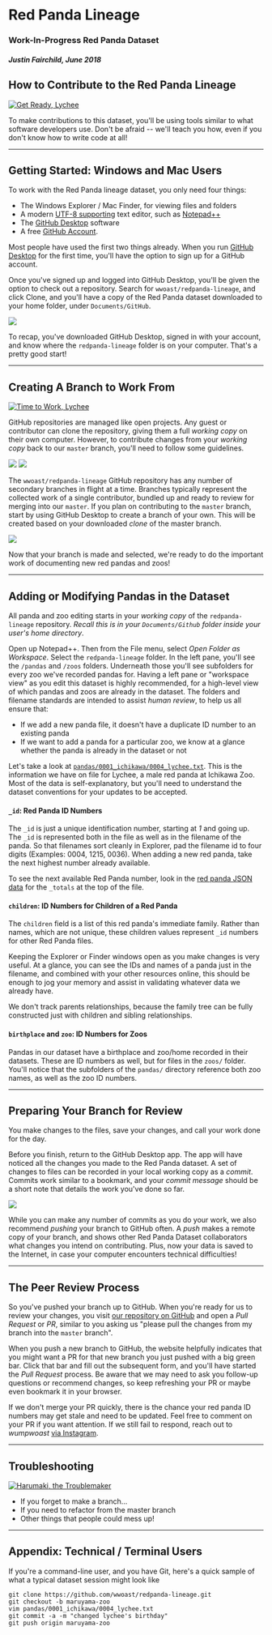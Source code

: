 # Red Panda Lineage
### Work-In-Progress Red Panda Dataset 
##### Justin Fairchild, June 2018

## How to Contribute to the Red Panda Lineage

[![Get Ready, Lychee](https://raw.githubusercontent.com/wwoast/redpanda-lineage/master/docs/images/instructions/lychee-get-ready.jpg)](https://raw.githubusercontent.com/wwoast/redpanda-lineage/master/pandas/0001_ichikawa/0004_lychee.txt)
 
To make contributions to this dataset, you'll be using tools similar to what software developers use. Don't be afraid -- we'll teach you how, even if you don't know how to write code at all!

----

## Getting Started: Windows and Mac Users

To work with the Red Panda lineage dataset, you only need four things:

 * The Windows Explorer / Mac Finder, for viewing files and folders
 * A modern [UTF-8 supporting](https://www.wikipedia.org/wiki/UTF-8) text editor, such as [Notepad++](https://notepad-plus-plus.org) 
 * The [GitHub Desktop](https://desktop.github.io) software
 * A free [GitHub Account](https://github.com/join).

Most people have used the first two things already. When you run [GitHub Desktop](https://desktop.github.io) for the first time, you'll have the option to sign up for a GitHub account.

Once you've signed up and logged into GitHub Desktop, you'll be given the option to check out a repository. Search for `wwoast/redpanda-lineage`, and click Clone, and you'll have a copy of the Red Panda dataset downloaded to your home folder, under `Documents/GitHub`.

<img src="https://raw.githubusercontent.com/wwoast/redpanda-lineage/master/docs/images/instructions/windows-default-folders.png" /> 

To recap, you've downloaded GitHub Desktop, signed in with your account, and know where the `redpanda-lineage` folder is on your computer. That's a pretty good start!

----

## Creating A Branch to Work From

[![Time to Work, Lychee](https://raw.githubusercontent.com/wwoast/redpanda-lineage/master/docs/images/instructions/lychee-start-working-now.jpg)](https://raw.githubusercontent.com/wwoast/redpanda-lineage/master/pandas/0001_ichikawa/0004_lychee.txt)

GitHub repositories are managed like open projects. Any guest or contributor can clone the repository, giving them a full _working copy_ on their own computer. However, to contribute changes from your _working copy_ back to our `master` branch, you'll need to follow some guidelines.

<img src="https://raw.githubusercontent.com/wwoast/redpanda-lineage/master/docs/images/instructions/create-new-branch-1.png" /> 
<img src="https://raw.githubusercontent.com/wwoast/redpanda-lineage/master/docs/images/instructions/create-new-branch-2.png" />

The `wwoast/redpanda-lineage` GitHub repository has any number of secondary branches in flight at a time. Branches typically represent the collected work of a single contributor, bundled up and ready to review for merging into our `master`. If you plan on contributing to the `master` branch, start by using GitHub Desktop to create a branch of your own. This will be created based on your downloaded _clone_ of the master branch.

<img src="https://raw.githubusercontent.com/wwoast/redpanda-lineage/master/docs/images/instructions/select-a-branch.png" />

Now that your branch is made and selected, we're ready to do the important work of documenting new red pandas and zoos!

----

## Adding or Modifying Pandas in the Dataset

All panda and zoo editing starts in your _working copy_ of the `redpanda-lineage` repository. *Recall this is in your `Documents/Github` folder inside your user's home directory*.

Open up Notepad++. Then from the File menu, select _Open Folder as Workspace_. Select the `redpanda-lineage` folder. In the left pane, you'll see the `/pandas` and `/zoos` folders. Underneath those you'll see subfolders for every zoo we've recorded pandas for. Having a left pane or "workspace view" as you edit this dataset is highly recommended, for a high-level view of which pandas and zoos are already in the dataset. The folders and filename standards are intended to assist _human review_, to help us all ensure that:

 * If we add a new panda file, it doesn't have a duplicate ID number to an existing panda
 * If we want to add a panda for a particular zoo, we know at a glance whether the panda is already in the dataset or not

Let's take a look at [`pandas/0001_ichikawa/0004_lychee.txt`](https://github.com/wwoast/redpanda-lineage/blob/master/pandas/0001_ichikawa/0004_lychee.txt). This is the information we have on file for Lychee, a male red panda at Ichikawa Zoo. Most of the data is self-explanatory, but you'll need to understand the dataset conventions for your updates to be accepted. 

#### `_id`: Red Panda ID Numbers

The `_id` is just a unique identification number, starting at *1* and going up. The `_id` is represented both in the file as well as in the filename of the panda. So that filenames sort cleanly in Explorer, pad the filename id to four digits (Examples: 0004, 1215, 0036). When adding a new red panda, take the next highest number already available.

To see the next available Red Panda number, look in the [red panda JSON data](https://wwoast.github.io/redpanda-lineage/export/redpanda.json) for the `_totals` at the top of the file.

#### `children`: ID Numbers for Children of a Red Panda

The `children` field is a list of this red panda's immediate family. Rather than names, which are not unique, these children values represent `_id` numbers for other Red Panda files. 

Keeping the Explorer or Finder windows open as you make changes is very useful. At a glance, you can see the IDs and names of a panda just in the filename, and combined with your other resources online, this should be enough to jog your memory and assist in validating whatever data we already have.

We don't track parents relationships, because the family tree can be fully constructed just with children and sibling relationships.

#### `birthplace` and `zoo`: ID Numbers for Zoos

Pandas in our dataset have a birthplace and zoo/home recorded in their datasets. These are ID numbers as well, but for files in the `zoos/` folder. You'll notice that the subfolders of the `pandas/` directory reference both zoo names, as well as the zoo ID numbers.

----

## Preparing Your Branch for Review

You make changes to the files, save your changes, and call your work done for the day.

Before you finish, return to the GitHub Desktop app. The app will have noticed all the changes you made to the Red Panda dataset. A set of changes to files can be recorded in your local working copy as a _commit_. Commits work similar to a bookmark, and your _commit message_ should be a short note that details the work you've done so far.

<img src="https://raw.githubusercontent.com/wwoast/redpanda-lineage/master/docs/images/instructions/commit-to-branch-short.png" /> 

While you can make any number of commits as you do your work, we also recommend _pushing_ your branch to GitHub often. A _push_ makes a remote copy of your branch, and shows other Red Panda Dataset collaborators what changes you intend on contributing. Plus, now your data is saved to the Internet, in case your computer encounters technical difficulties!

----

## The Peer Review Process

So you've pushed your branch up to GitHub. When you're ready for us to review your changes, you visit [our repository on GitHub](https://github.com/wwoast/redpanda-lineage) and open a _Pull Request_ or *_PR_*, similar to you asking us "please pull the changes from my branch into the `master` branch".

When you push a new branch to GitHub, the website helpfully indicates that you might want a PR for that new branch you just pushed with a big green bar. Click that bar and fill out the subsequent form, and you'll have started the _Pull Request_ process. Be aware that we may need to ask you follow-up questions or recommend changes, so keep refreshing your PR or maybe even bookmark it in your browser.

If we don't merge your PR quickly, there is the chance your red panda ID numbers may get stale and need to be updated. Feel free to comment on your PR if you want attention. If we still fail to respond, reach out to _wumpwoast_ [via Instagram](https://instagram.com/wumpwoast).

----

## Troubleshooting

[![Harumaki, the Troublemaker](https://raw.githubusercontent.com/wwoast/redpanda-lineage/master/docs/images/instructions/harumaki-troubleshooter.jpg)](https://raw.githubusercontent.com/wwoast/redpanda-lineage/master/pandas/0001_ichikawa/0001_harumaki.txt)

 * If you forget to make a branch...
 * If you need to refactor from the master branch
 * Other things that people could mess up!

----

## Appendix: Technical / Terminal Users

If you're a command-line user, and you have Git, here's a quick sample of what a typical dataset session might look like

```
git clone https://github.com/wwoast/redpanda-lineage.git
git checkout -b maruyama-zoo
vim pandas/0001_ichikawa/0004_lychee.txt
git commit -a -m "changed lychee's birthday"
git push origin maruyama-zoo
```
